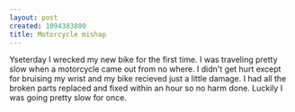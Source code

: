 ```yaml
--- 
layout: post
created: 1094383800
title: Motorcycle mishap
---
```

Yseterday I wrecked my new bike for the first time.  I was traveling pretty slow when a motorcycle came out from no where.  I didn't get hurt except for bruising my wrist and my bike recieved just a little damage. I had all the broken parts replaced and fixed within an hour so no harm done.  Luckily I was going pretty slow for once.
